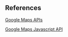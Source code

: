 
## References
[Google Maps APIs](https://developers.google.com/maps/)

[Google Maps Javascript API](https://developers.google.com/maps/documentation/javascript/)
